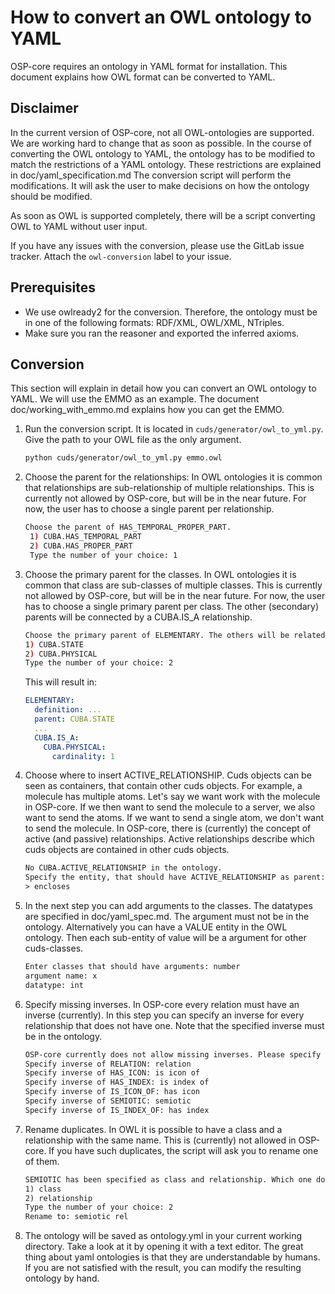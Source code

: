 # How to convert an OWL ontology to YAML

OSP-core requires an ontology in YAML format for installation.
This document explains how  OWL format can be
converted to YAML.

## Disclaimer

In the current version of OSP-core, not all OWL-ontologies are supported.
We are working hard to change that as soon as possible.
In the course of converting the OWL ontology to YAML, the ontology
has to be modified to match the restrictions of a YAML ontology.
These restrictions are explained in doc/yaml_specification.md
The conversion script will perform the modifications.
It will ask the user to make decisions on how the ontology should be modified.

As soon as OWL is supported completely, there will be a script converting
OWL to YAML without user input.

If you have any issues with the conversion, please use the GitLab
issue tracker. Attach the `owl-conversion` label to your issue.

## Prerequisites

- We use owlready2 for the conversion. Therefore, the ontology
must be in one of the following formats: RDF/XML, OWL/XML, NTriples.
- Make sure you ran the reasoner and exported the inferred axioms.

## Conversion

This section will explain in detail how you can convert an OWL ontology
to YAML. We will use the EMMO as an example.
The document doc/working_with_emmo.md explains how you can get the EMMO.

1. Run the conversion script. It is located in `cuds/generator/owl_to_yml.py`.
   Give the path to your OWL file as the only argument.

   ```sh
   python cuds/generator/owl_to_yml.py emmo.owl
   ```

2. Choose the parent for the relationships:
   In OWL ontologies it is common that relationships are
   sub-relationship of multiple relationships.
   This is currently not allowed by OSP-core, but will be in the near future.
   For now, the user has to choose a single parent per relationship.

   ```sh
   Choose the parent of HAS_TEMPORAL_PROPER_PART. 
    1) CUBA.HAS_TEMPORAL_PART
    2) CUBA.HAS_PROPER_PART
    Type the number of your choice: 1
    ```

3. Choose the primary parent for the classes.
   In OWL ontologies it is common that class are sub-classes of
   multiple classes.
   This is currently not allowed by OSP-core, but will be in the near future.
   For now, the user has to choose a single primary parent per class.
   The other (secondary) parents will be connected by a CUBA.IS_A relationship.

    ```sh
    Choose the primary parent of ELEMENTARY. The others will be related by CUBA.IS_A.
    1) CUBA.STATE
    2) CUBA.PHYSICAL
    Type the number of your choice: 2
    ```

    This will result in:

    ```yml
    ELEMENTARY:
      definition: ...
      parent: CUBA.STATE
      ...
      CUBA.IS_A:
        CUBA.PHYSICAL:
          cardinality: 1
    ```

4. Choose where to insert ACTIVE_RELATIONSHIP.
   Cuds objects can be seen as containers, that contain other cuds objects.
   For example, a molecule has multiple atoms. Let's say we want work with the molecule
   in OSP-core. If we then want to send the molecule to a server, we also want to send
   the atoms. If we want to send a single atom, we don't want to send the molecule.
   In OSP-core, there is (currently) the concept of active (and passive) relationships.
   Active relationships describe which cuds objects are contained in other cuds objects.

   ```txt
   No CUBA.ACTIVE_RELATIONSHIP in the ontology.
   Specify the entity, that should have ACTIVE_RELATIONSHIP as parent:
   > encloses
   ```

5. In the next step you can add arguments to the classes.
   The datatypes are specified
   in doc/yaml_spec.md. The argument must not be in the ontology.
   Alternatively you
   can have a VALUE entity in the OWL ontology. Then each sub-entity of value
   will be a argument for other cuds-classes.

   ```txt
   Enter classes that should have arguments: number
   argument name: x
   datatype: int
   ```

6. Specify missing inverses.
   In OSP-core every relation must have an inverse (currently). In this step
   you can specify an inverse for every relationship that does not have one.
   Note that the specified inverse must be in the ontology.

   ```txt
   OSP-core currently does not allow missing inverses. Please specify an inverse for every relationship. Each specified inverse must be in the ontology. Specifying an inverse for every entity will not be necessary in upcoming osp-core versions.
   Specify inverse of RELATION: relation
   Specify inverse of HAS_ICON: is icon of
   Specify inverse of HAS_INDEX: is index of
   Specify inverse of IS_ICON_OF: has icon
   Specify inverse of SEMIOTIC: semiotic
   Specify inverse of IS_INDEX_OF: has index
   ```

7. Rename duplicates.
   In OWL it is possible to have a class and a relationship with the same name. This is (currently)
   not allowed in OSP-core. If you have such duplicates, the script will
   ask you to rename one of them.

   ```txt
   SEMIOTIC has been specified as class and relationship. Which one do you want to rename?
   1) class
   2) relationship
   Type the number of your choice: 2
   Rename to: semiotic rel
   ```

8. The ontology will be saved as ontology.yml in your current working directory.
   Take a look at it by opening it with a text editor. The great thing about
   yaml ontologies is that they are understandable by humans. If you are not
   satisfied with the result, you can modify the resulting ontology by hand.
